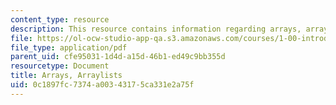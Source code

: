 ```yaml
---
content_type: resource
description: This resource contains information regarding arrays, arraylists.
file: https://ol-ocw-studio-app-qa.s3.amazonaws.com/courses/1-00-introduction-to-computers-and-engineering-problem-solving-spring-2012/0c1897fc7374a00343175ca331e2a75f_MIT1_00S12_Lec_11.pdf
file_type: application/pdf
parent_uid: cfe95031-1d4d-a15d-46b1-ed49c9bb355d
resourcetype: Document
title: Arrays, Arraylists
uid: 0c1897fc-7374-a003-4317-5ca331e2a75f
---
```

